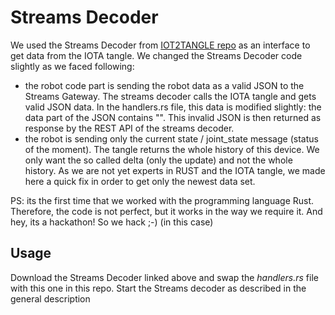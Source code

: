 # Streams Decoder
We used the Streams Decoder from [IOT2TANGLE repo](https://github.com/iot2tangle/streams-decoder) as an interface to get data from the IOTA tangle.
We changed the Streams Decoder code slightly as we faced following:
- the robot code part is sending the robot data as a valid JSON to the Streams Gateway. The streams decoder calls the IOTA tangle and gets valid JSON data. In the handlers.rs file, this data is modified slightly: the data part of the JSON contains "\". This invalid JSON is then returned as response by the REST API of the streams decoder.
- the robot is sending only the current state / joint_state message (status of the moment). The tangle returns the whole history of this device. We only want the so called delta (only the update) and not the whole history. As we are not yet experts in RUST and the IOTA tangle, we made here a quick fix in order to get only the newest data set.

PS: its the first time that we worked with the programming language Rust. Therefore, the code is not perfect, but it works in the way we require it. And hey, its a hackathon! So we hack ;-) (in this case)

## Usage
Download the Streams Decoder linked above and swap the _handlers.rs_ file with this one in this repo. Start the Streams decoder as described in the general description